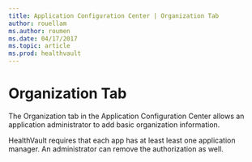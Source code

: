 ```yaml
---
title: Application Configuration Center | Organization Tab
author: rouellam
ms.author: roumen
ms.date: 04/17/2017
ms.topic: article
ms.prod: healthvault
---
```


# Organization Tab

The Organization tab in the Application Configuration Center allows an application administrator to add basic organization information.

HealthVault requires that each app has at least least one application manager. An administrator can remove the authorization as well.
